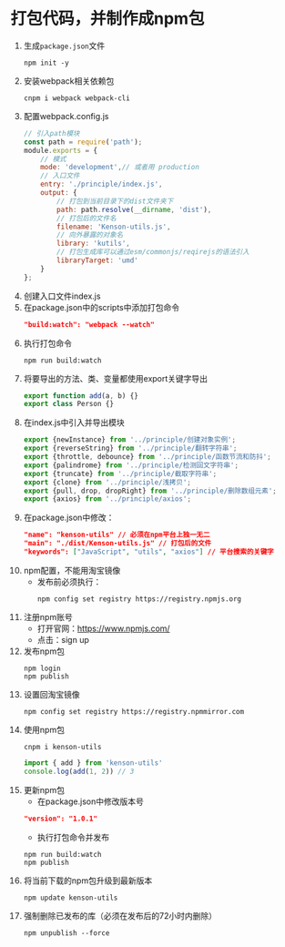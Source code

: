 # 打包代码，并制作成npm包

1. 生成`package.json`文件
   ```shell
   npm init -y
   ```
2. 安装webpack相关依赖包
   ```shell
   cnpm i webpack webpack-cli
   ```
3. 配置webpack.config.js
    ```javascript
    // 引入path模块
    const path = require('path');
    module.exports = {
        // 模式
        mode: 'development',// 或者用 production
        // 入口文件
        entry: './principle/index.js',
        output: {
            // 打包到当前目录下的dist文件夹下
            path: path.resolve(__dirname, 'dist'),
            // 打包后的文件名
            filename: 'Kenson-utils.js',
            // 向外暴露的对象名
            library: 'kutils',
            // 打包生成库可以通过esm/commonjs/reqirejs的语法引入
            libraryTarget: 'umd'
        }
    };
    ```
4. 创建入口文件index.js
5. 在package.json中的scripts中添加打包命令
   ```json
   "build:watch": "webpack --watch"
   ```
6. 执行打包命令
   ```shell
   npm run build:watch
   ```
7. 将要导出的方法、类、变量都使用export关键字导出
    ```javascript
    export function add(a, b) {}
    export class Person {}
    ```
8. 在index.js中引入并导出模块
    ```javascript
    export {newInstance} from '../principle/创建对象实例';
    export {reverseString} from '../principle/翻转字符串';
    export {throttle, debounce} from '../principle/函数节流和防抖';
    export {palindrome} from '../principle/检测回文字符串';
    export {truncate} from '../principle/截取字符串';
    export {clone} from '../principle/浅拷贝';
    export {pull, drop, dropRight} from '../principle/删除数组元素';
    export {axios} from '../principle/axios';
    ```
10. 在package.json中修改：
    ```json
    "name": "kenson-utils" // 必须在npm平台上独一无二
    "main": "./dist/Kenson-utils.js" // 打包后的文件
    "keywords": ["JavaScript", "utils", "axios"] // 平台搜索的关键字
    ```
11. npm配置，不能用淘宝镜像
    * 发布前必须执行：
      ```shell
      npm config set registry https://registry.npmjs.org
      ```
12. 注册npm账号
    * 打开官网：https://www.npmjs.com/
    * 点击：sign up
13. 发布npm包
    ```shell
    npm login
    npm publish
    ```
14. 设置回淘宝镜像
    ```shell
    npm config set registry https://registry.npmmirror.com
    ```
15. 使用npm包
    ```shell
    cnpm i kenson-utils
    ```
    ```javascript
    import { add } from 'kenson-utils'
    console.log(add(1, 2)) // 3
    ```
16. 更新npm包
    * 在package.json中修改版本号
    ```json
    "version": "1.0.1"
    ```
    * 执行打包命令并发布
    ```shell
    npm run build:watch
    npm publish
    ```
17. 将当前下载的npm包升级到最新版本
    ```shell
    npm update kenson-utils
    ```
18. 强制删除已发布的库（必须在发布后的72小时内删除）
    ```shell
    npm unpublish --force
    ```